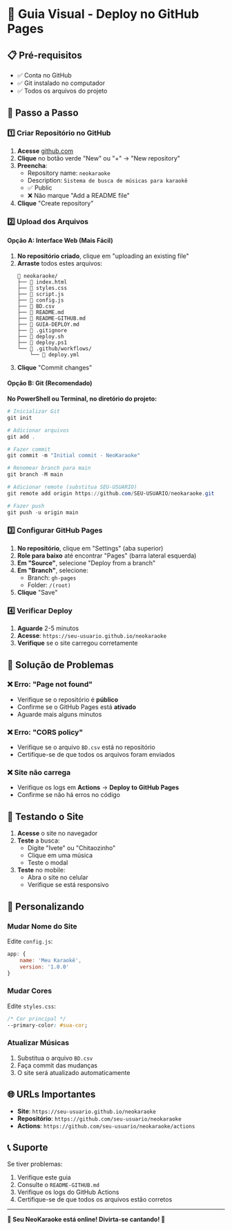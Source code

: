 # 🚀 Guia Visual - Deploy no GitHub Pages

## 📋 Pré-requisitos

- ✅ Conta no GitHub
- ✅ Git instalado no computador
- ✅ Todos os arquivos do projeto

## 🎯 Passo a Passo

### 1️⃣ Criar Repositório no GitHub

1. **Acesse** [github.com](https://github.com)
2. **Clique** no botão verde "New" ou "+" → "New repository"
3. **Preencha**:
   - Repository name: `neokaraoke`
   - Description: `Sistema de busca de músicas para karaokê`
   - ✅ Public
   - ❌ Não marque "Add a README file"
4. **Clique** "Create repository"

### 2️⃣ Upload dos Arquivos

#### Opção A: Interface Web (Mais Fácil)

1. **No repositório criado**, clique em "uploading an existing file"
2. **Arraste** todos estes arquivos:
   ```
   📁 neokaraoke/
   ├── 📄 index.html
   ├── 📄 styles.css
   ├── 📄 script.js
   ├── 📄 config.js
   ├── 📄 BD.csv
   ├── 📄 README.md
   ├── 📄 README-GITHUB.md
   ├── 📄 GUIA-DEPLOY.md
   ├── 📄 .gitignore
   ├── 📄 deploy.sh
   ├── 📄 deploy.ps1
   └── 📁 .github/workflows/
       └── 📄 deploy.yml
   ```
3. **Clique** "Commit changes"

#### Opção B: Git (Recomendado)

**No PowerShell ou Terminal, no diretório do projeto:**

```powershell
# Inicializar Git
git init

# Adicionar arquivos
git add .

# Fazer commit
git commit -m "Initial commit - NeoKaraoke"

# Renomear branch para main
git branch -M main

# Adicionar remote (substitua SEU-USUARIO)
git remote add origin https://github.com/SEU-USUARIO/neokaraoke.git

# Fazer push
git push -u origin main
```

### 3️⃣ Configurar GitHub Pages

1. **No repositório**, clique em "Settings" (aba superior)
2. **Role para baixo** até encontrar "Pages" (barra lateral esquerda)
3. **Em "Source"**, selecione "Deploy from a branch"
4. **Em "Branch"**, selecione:
   - Branch: `gh-pages`
   - Folder: `/(root)`
5. **Clique** "Save"

### 4️⃣ Verificar Deploy

1. **Aguarde** 2-5 minutos
2. **Acesse**: `https://seu-usuario.github.io/neokaraoke`
3. **Verifique** se o site carregou corretamente

## 🔧 Solução de Problemas

### ❌ Erro: "Page not found"
- Verifique se o repositório é **público**
- Confirme se o GitHub Pages está **ativado**
- Aguarde mais alguns minutos

### ❌ Erro: "CORS policy"
- Verifique se o arquivo `BD.csv` está no repositório
- Certifique-se de que todos os arquivos foram enviados

### ❌ Site não carrega
- Verifique os logs em **Actions** → **Deploy to GitHub Pages**
- Confirme se não há erros no código

## 📱 Testando o Site

1. **Acesse** o site no navegador
2. **Teste** a busca:
   - Digite "Ivete" ou "Chitaozinho"
   - Clique em uma música
   - Teste o modal
3. **Teste** no mobile:
   - Abra o site no celular
   - Verifique se está responsivo

## 🎨 Personalizando

### Mudar Nome do Site
Edite `config.js`:
```javascript
app: {
    name: 'Meu Karaokê',
    version: '1.0.0'
}
```

### Mudar Cores
Edite `styles.css`:
```css
/* Cor principal */
--primary-color: #sua-cor;
```

### Atualizar Músicas
1. Substitua o arquivo `BD.csv`
2. Faça commit das mudanças
3. O site será atualizado automaticamente

## 🌐 URLs Importantes

- **Site**: `https://seu-usuario.github.io/neokaraoke`
- **Repositório**: `https://github.com/seu-usuario/neokaraoke`
- **Actions**: `https://github.com/seu-usuario/neokaraoke/actions`

## 📞 Suporte

Se tiver problemas:
1. Verifique este guia
2. Consulte o `README-GITHUB.md`
3. Verifique os logs do GitHub Actions
4. Certifique-se de que todos os arquivos estão corretos

---

**🎤 Seu NeoKaraoke está online! Divirta-se cantando! 🎵** 